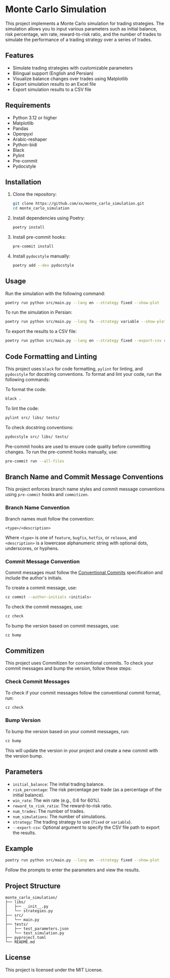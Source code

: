 ﻿# Monte Carlo Simulation

This project implements a Monte Carlo simulation for trading strategies. The simulation allows you to input various parameters such as initial balance, risk percentage, win rate, reward-to-risk ratio, and the number of trades to simulate the performance of a trading strategy over a series of trades.

## Features

- Simulate trading strategies with customizable parameters
- Bilingual support (English and Persian)
- Visualize balance changes over trades using Matplotlib
- Export simulation results to an Excel file
- Export simulation results to a CSV file

## Requirements

- Python 3.12 or higher
- Matplotlib
- Pandas
- Openpyxl
- Arabic-reshaper
- Python-bidi
- Black
- Pylint
- Pre-commit
- Pydocstyle

## Installation

1. Clone the repository:
   ```sh
   git clone https://github.com/xx/monte_carlo_simulation.git
   cd monte_carlo_simulation
   ```

2. Install dependencies using Poetry:
   ```sh
   poetry install
   ```

3. Install pre-commit hooks:
   ```sh
   pre-commit install
   ```

4. Install `pydocstyle` manually:
   ```sh
   poetry add --dev pydocstyle
   ```

## Usage

Run the simulation with the following command:
```sh
poetry run python src/main.py --lang en --strategy fixed --show-plot
```

To run the simulation in Persian:
```sh
poetry run python src/main.py --lang fa --strategy variable --show-plot
```

To export the results to a CSV file:
```sh
poetry run python src/main.py --lang en --strategy fixed --export-csv results.csv
```

## Code Formatting and Linting

This project uses `black` for code formatting, `pylint` for linting, and `pydocstyle` for docstring conventions. To format and lint your code, run the following commands:

To format the code:
```sh
black .
```

To lint the code:
```sh
pylint src/ libs/ tests/
```

To check docstring conventions:
```sh
pydocstyle src/ libs/ tests/
```

Pre-commit hooks are used to ensure code quality before committing changes. To run the pre-commit hooks manually, use:
```sh
pre-commit run --all-files
```

## Branch Name and Commit Message Conventions

This project enforces branch name styles and commit message conventions using `pre-commit` hooks and `commitizen`.

### Branch Name Convention

Branch names must follow the convention:
```
<type>/<description>
```
Where `<type>` is one of `feature`, `bugfix`, `hotfix`, or `release`, and `<description>` is a lowercase alphanumeric string with optional dots, underscores, or hyphens.

### Commit Message Convention

Commit messages must follow the [Conventional Commits](https://www.conventionalcommits.org/en/v1.0.0/) specification and include the author's initials.

To create a commit message, use:
```sh
cz commit --author-initials <initials>
```

To check the commit messages, use:
```sh
cz check
```

To bump the version based on commit messages, use:
```sh
cz bump
```

## Commitizen

This project uses Commitizen for conventional commits. To check your commit messages and bump the version, follow these steps:

### Check Commit Messages

To check if your commit messages follow the conventional commit format, run:

```bash
cz check
```

### Bump Version

To bump the version based on your commit messages, run:

```bash
cz bump
```

This will update the version in your project and create a new commit with the version bump.

## Parameters

- `initial_balance`: The initial trading balance.
- `risk_percentage`: The risk percentage per trade (as a percentage of the initial balance).
- `win_rate`: The win rate (e.g., 0.6 for 60%).
- `reward_to_risk_ratio`: The reward-to-risk ratio.
- `num_trades`: The number of trades.
- `num_simulations`: The number of simulations.
- `strategy`: The trading strategy to use (`fixed` or `variable`).
- `--export-csv`: Optional argument to specify the CSV file path to export the results.

## Example

```sh
poetry run python src/main.py --lang en --strategy fixed --show-plot
```

Follow the prompts to enter the parameters and view the results.

## Project Structure

```
monte_carlo_simulation/
├── libs/
│   ├── __init__.py
│   └── strategies.py
├── src/
│   └── main.py
├── tests/
│   ├── test_parameters.json
│   └── test_simulation.py
├── pyproject.toml
└── README.md
```

## License

This project is licensed under the MIT License.
